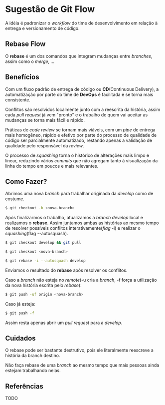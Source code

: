 # Sugestão de Git Flow

A idéia é padronizar o *workflow* do time de desenvolvimento em relação à entrega e versionamento de código.

## Rebase Flow

O **rebase** é um dos comandos que integram mudanças entre *branches*, assim como o *merge*, ...

## Benefícios

Com um fluxo padrão de entrega de código ou **CD**(Continuous Delivery), a automatização por parte do time de **DevOps** é
facilitada e se torna mais consistente.

Conflitos são resolvidos localmente junto com a reescrita da história, assim cada *pull request* já vem "pronto" e o trabalho de quem vai aceitar as mudanças se torna mais fácil e rápido.

Práticas de *code review* se tornam mais viáveis, com um *pipe* de entrega mais homogêneo, rápido e efetivo por parte 
do processo de qualidade de código ser parcialmente automatizado, restando apenas a validação de qualidade pelo responsável
da *review*.

O processo de *squashing* torna o histórico de alterações mais limpo e linear, reduzindo vários *commits* que não agregam tanto à visualização da linha do tempo em poucos e mais relevantes.

## Como Fazer?

Abrimos uma nova *branch* para trabalhar originada da *develop* como de costume.

```bash
$ git checkout -b <nova-branch>
```

Após finalizarmos o trabalho, atualizamos a *branch develop* local e realizamos o **rebase**. Assim juntamos ambas as histórias ao mesmo tempo de resolver possíveis conflitos interativamente(*flag* -i) e realizar o *squashing*(flag --autosquash).

```bash
$ git checkout develop && git pull

$ git checkout <nova-branch>

$ git rebase -i --autosquash develop
```

Enviamos o resultado do **rebase** após resolver os conflitos.

Caso a *branch* não esteja no *remote*(-u cria a *branch*, -f força a utilização da nova história escrita pelo *rebase*):
```bash
$ git push -uf origin <nova-branch>
```
Caso já esteja:
```bash
$ git push -f
```

Assim resta apenas abrir um *pull request* para a *develop*.

## Cuidados

O rebase pode ser bastante destrutivo, pois ele literalmente reescreve a história da branch destino.

Não faça rebase de uma *branch* ao mesmo tempo que mais pessoas ainda estejam trabalhando nelas.

## Referências

TODO
